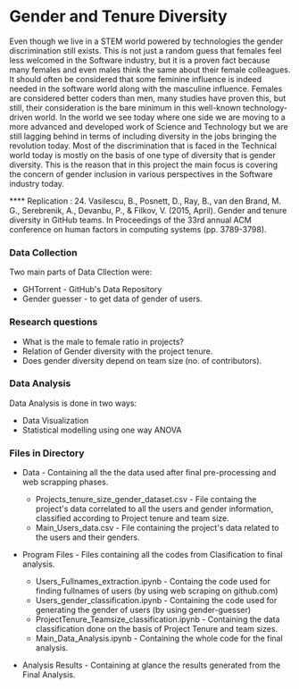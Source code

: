 # Gender and Tenure Diversity 

Even though we live in a STEM world powered by technologies the gender discrimination still exists. This is not just a random guess that females feel less welcomed in the Software industry, but it is a proven fact because many females and even males think the same about their female colleagues. It should often be considered that some feminine influence is indeed needed in the software world along with the masculine influence. Females are considered better coders than men, many studies have proven this, but still, their consideration is the bare minimum in this well-known technology-driven world. In the world we see today where one side we are moving to a more advanced and developed work of Science and Technology but we are still lagging behind in terms of including diversity in the jobs bringing the revolution today. Most of the discrimination that is faced in the Technical world today is mostly on the basis of one type of diversity that is gender diversity. This is the reason that in this project the main focus is covering the concern of gender inclusion in various perspectives in the Software industry today.

**** Replication : 24.	Vasilescu, B., Posnett, D., Ray, B., van den Brand, M. G., Serebrenik, A., Devanbu, P., & Filkov, V. (2015, April). Gender and tenure diversity in GitHub teams. In Proceedings of the 33rd annual ACM conference on human factors in computing systems (pp. 3789-3798).

### Data Collection

Two main parts of Data Cllection were:
* GHTorrent - GitHub's Data Repository
* Gender guesser - to get data of gender of users.

### Research questions

* What is the male to female ratio in projects?
* Relation of Gender diversity with the project tenure.
* Does gender diversity depend on team size (no. of contributors).

### Data Analysis 

Data Analysis is done in two ways:
* Data Visualization
* Statistical modelling using one way ANOVA

### Files in Directory

* Data - Containing all the the data used after final pre-processing and web scrapping phases.
  * Projects_tenure_size_gender_dataset.csv - File containg the project's data correlated to all the users and gender information, classified according to Project tenure and team size.
  * Main_Users_data.csv - File containing the project's data related to the users and their genders.
  
* Program Files - Files containing all the codes from Clasification to final analysis.
  * Users_Fullnames_extraction.ipynb - Containg the code used for finding fullnames of users (by using web scraping on github.com)
  * Users_gender_classification.ipynb - Containing the code used for generating the gender of users (by using gender-guesser)
  * ProjectTenure_Teamsize_classification.ipynb - Containing the data classification done on the basis of Project Tenure and team sizes.
  * Main_Data_Analysis.ipynb - Containing the whole code for the final analysis.

* Analysis Results - Containing at glance the results generated from the Final Analysis.
